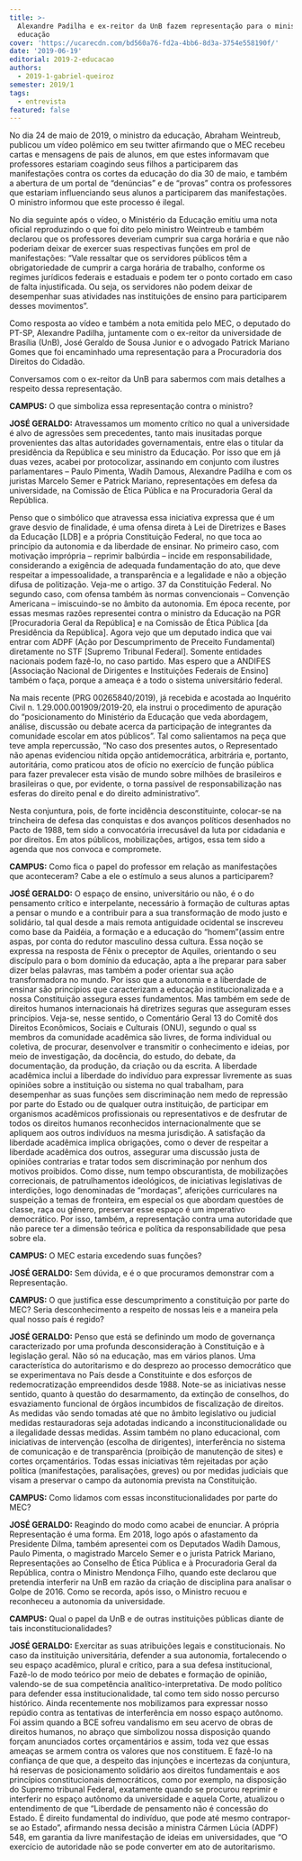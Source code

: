 ```yaml
---
title: >-
  Alexandre Padilha e ex-reitor da UnB fazem representação para o ministro da
  educação
cover: 'https://ucarecdn.com/bd560a76-fd2a-4bb6-8d3a-3754e558190f/'
date: '2019-06-19'
editorial: 2019-2-educacao
authors:
  - 2019-1-gabriel-queiroz
semester: 2019/1
tags:
  - entrevista
featured: false
---
```

No dia 24 de maio de 2019, o ministro da educação, Abraham Weintreub, publicou um vídeo polêmico em seu twitter afirmando que o MEC recebeu cartas e mensagens de pais de alunos, em que estes informavam que professores estariam coagindo seus filhos a participarem das manifestações contra os cortes da educação do dia 30 de maio, e também a abertura de um portal de “denúncias” e de “provas” contra os professores que estariam influenciando seus alunos a participarem das manifestações. O ministro informou que este processo é ilegal.

No dia seguinte após o vídeo, o Ministério da Educação emitiu uma nota oficial reproduzindo o que foi dito pelo ministro Weintreub e também declarou que os professores deveriam cumprir sua carga horária e que não poderiam deixar de exercer suas respectivas funções em prol de manifestações: “Vale ressaltar que os servidores públicos têm a obrigatoriedade de cumprir a carga horária de trabalho, conforme os regimes jurídicos federais e estaduais e podem ter o ponto cortado em caso de falta injustificada. Ou seja, os servidores não podem deixar de desempenhar suas atividades nas instituições de ensino para participarem desses movimentos”.

Como resposta ao vídeo e também a nota emitida pelo MEC, o deputado do PT-SP, Alexandre Padilha, juntamente com o ex-reitor da universidade de Brasília (UnB), José Geraldo de Sousa Junior e o advogado Patrick Mariano Gomes que foi encaminhado uma representação para a Procuradoria dos Direitos do Cidadão.

Conversamos com o ex-reitor da UnB para sabermos com mais detalhes a respeito dessa representação.

**CAMPUS:** O que simboliza essa representação contra o ministro?

**JOSÉ GERALDO:** Atravessamos um momento crítico no qual a universidade é alvo de agressões sem precedentes, tanto mais inusitadas porque provenientes das altas autoridades governamentais, entre elas o titular da presidência da República e seu ministro da Educação. Por isso que em já duas vezes, acabei por protocolizar, assinando em conjunto com ilustres parlamentares – Paulo Pimenta, Wadih Damous, Alexandre Padilha e com os juristas Marcelo Semer e Patrick Mariano, representações em defesa da universidade, na Comissão de Ética Pública e na Procuradoria Geral da República.

Penso que o simbólico que atravessa essa iniciativa expressa que é um grave desvio de finalidade, é uma ofensa direta à Lei de Diretrizes e Bases da Educação \[LDB] e a própria Constituição Federal, no que toca ao princípio da autonomia e da liberdade de ensinar. No primeiro caso, com motivação imprópria – reprimir balbúrdia – incide em responsabilidade, considerando a exigência de adequada fundamentação do ato, que deve respeitar a impessoalidade, a transparência e a legalidade e não a objeção difusa de politização. Veja-me o artigo. 37 da Constituição Federal. No segundo caso, com ofensa também às normas convencionais – Convenção Americana – imiscuindo-se no âmbito da autonomia. Em época recente, por essas mesmas razões representei contra o ministro da Educação na PGR \[Procuradoria Geral da República] e na Comissão de Ética Pública \[da Presidência da República]. Agora vejo que um deputado indica que vai entrar com ADPF (Ação por Descumprimento de Preceito Fundamental) diretamente no STF \[Supremo Tribunal Federal]. Somente entidades nacionais podem fazê-lo, no caso partido. Mas espero que a ANDIFES \[Associação Nacional de Dirigentes e Instituições Federais de Ensino] também o faça, porque a ameaça é a todo o sistema universitário federal.

Na mais recente (PRG 00265840/2019), já recebida e acostada ao Inquérito Civil n. 1.29.000.001909/2019-20, ela instrui o procedimento de apuração do “posicionamento do Ministério da Educação que veda abordagem, análise, discussão ou debate acerca da participação de integrantes da comunidade escolar em atos públicos”. Tal como salientamos na peça que teve ampla repercussão, “No caso dos presentes autos, o Representado não apenas evidenciou nítida opção antidemocrática, arbitrária e, portanto, autoritária, como praticou atos de ofício no exercício de função pública para fazer prevalecer esta visão de mundo sobre milhões de brasileiros e brasileiras o que, por evidente, o torna passível de responsabilização nas esferas do direito penal e do direito administrativo”.

Nesta conjuntura, pois, de forte incidência desconstituinte, colocar-se na trincheira de defesa das conquistas e dos avanços políticos desenhados no Pacto de 1988, tem sido a convocatória irrecusável da luta por cidadania e por direitos. Em atos públicos, mobilizações, artigos, essa tem sido a agenda que nos convoca e compromete.

**CAMPUS:** Como fica o papel do professor em relação as manifestações que aconteceram? Cabe a ele o estímulo a seus alunos a participarem?

**JOSÉ GERALDO:** O espaço de ensino, universitário ou não, é o do pensamento crítico e interpelante, necessário à formação de culturas aptas a pensar o mundo e a contribuir para a sua transformação de modo justo e solidário, tal qual desde a mais remota antiguidade ocidental se inscreveu como base da Paidéia, a formação e a educação do “homem”(assim entre aspas, por conta do redutor masculino dessa cultura. Essa noção se expressa na resposta de Fênix o preceptor de Aquiles, orientando o seu discípulo para o bom domínio da educação, apta a lhe preparar para saber dizer belas palavras, mas também a poder orientar sua ação transformadora no mundo. Por isso que a autonomia e a liberdade de ensinar são princípios que caracterizam a educação institucionalizada e a nossa Constituição assegura esses fundamentos. Mas também em sede de direitos humanos internacionais há diretrizes seguras que asseguram esses princípios. Veja-se, nesse sentido, o Comentário Geral 13 do Comitê dos Direitos Econômicos, Sociais e Culturais (ONU), segundo o qual ss membros da comunidade acadêmica são livres, de forma individual ou coletiva, de procurar, desenvolver e transmitir o conhecimento e ideias, por meio de investigação, da docência, do estudo, do debate, da documentação, da produção, da criação ou da escrita. A liberdade acadêmica inclui a liberdade do indivíduo para expressar livremente as suas opiniões sobre a instituição ou sistema no qual trabalham, para desempenhar as suas funções sem discriminação nem medo de repressão por parte do Estado ou de qualquer outra instituição, de participar em organismos acadêmicos profissionais ou representativos e de desfrutar de todos os direitos humanos reconhecidos internacionalmente que se apliquem aos outros indivíduos na mesma jurisdição. A satisfação da liberdade acadêmica implica obrigações, como o dever de respeitar a liberdade acadêmica dos outros, assegurar uma discussão justa de opiniões contrarias e tratar todos sem discriminação por nenhum dos motivos proibidos. Como disse, num tempo obscurantista, de mobilizações correcionais, de patrulhamentos ideológicos, de iniciativas legislativas de interdições, logo denominadas de “mordaças”, aferições curriculares na suspeição a temas de fronteira, em especial os que abordam questões de classe, raça ou gênero, preservar esse espaço é um imperativo democrático. Por isso, também, a representação contra uma autoridade que não parece ter a dimensão teórica e política da responsabilidade que pesa sobre ela. 

**CAMPUS:** O MEC estaria excedendo suas funções? 

**JOSÉ GERALDO:** Sem dúvida, e é o que procuramos demonstrar com a Representação.

**CAMPUS:** O que justifica esse descumprimento a constituição por parte do MEC? Seria desconhecimento a respeito de nossas leis e a maneira pela qual nosso país é regido? 

**JOSÉ GERALDO:** Penso que está se definindo um modo de governança caracterizado por uma profunda desconsideração à Constituição e à legislação geral. Não só na educação, mas em vários planos. Uma característica do autoritarismo e do desprezo ao processo democrático que se experimentava no País desde a Constituinte e dos esforços de redemocratização empreendidos desde 1988. Note-se as iniciativas nesse sentido, quanto à questão do desarmamento, da extinção de conselhos, do esvaziamento funcional de órgãos incumbidos de fiscalização de direitos. As medidas vão sendo tomadas até que no âmbito legislativo ou judicial medidas restauradoras seja adotadas indicando a inconstitucionalidade ou a ilegalidade dessas medidas. Assim também no plano educacional, com iniciativas de intervenção (escolha de dirigentes), interferência no sistema de comunicação e de transparência (proibição de manutenção de sites) e cortes orçamentários. Todas essas iniciativas têm rejeitadas por ação política (manifestações, paralisações, greves) ou por medidas judiciais que visam a preservar o campo da autonomia prevista na Constituição.

**CAMPUS:** Como lidamos com essas inconstitucionalidades por parte do MEC?

**JOSÉ GERALDO:** Reagindo do modo como acabei de enunciar. A própria Representação é uma forma. Em 2018, logo após o afastamento da Presidente Dilma, também apresentei com os Deputados Wadih Damous, Paulo Pimenta, o magistrado Marcelo Semer e o jurista Patrick Mariano, Representações ao Conselho de Ética Pública e à Procuradoria Geral da República, contra o Ministro Mendonça Filho, quando este declarou que pretendia interferir na UnB em razão da criação de disciplina para analisar o Golpe de 2016. Como se recorda, após isso, o Ministro recuou e reconheceu a autonomia da universidade. 

**CAMPUS:** Qual o papel da UnB e de outras instituições públicas diante de tais inconstitucionalidades? 

**JOSÉ GERALDO:** Exercitar as suas atribuições legais e constitucionais. No caso da instituição universitária, defender a sua autonomia, fortalecendo o seu espaço acadêmico, plural e crítico, para a sua defesa institucional, Fazê-lo de modo teórico por meio de debates e formação de opinião, valendo-se de sua competência analítico-interpretativa. De modo político para defender essa institucionalidade, tal como tem sido nosso percurso histórico. Ainda recentemente nos mobilizamos para expressar nosso repúdio contra as tentativas de interferência em nosso espaço autônomo. Foi assim quando a BCE sofreu vandalismo em seu acervo de obras de direitos humanos, no abraço que simbolizou nossa disposição quando forçam anunciados cortes orçamentários e assim, toda vez que essas ameaças se armem contra os valores que nos constituem. E fazê-lo na confiança de que que, a despeito das injunções e incertezas da conjuntura, há reservas de posicionamento solidário aos direitos fundamentais e aos princípios constitucionais democráticos, como por exemplo, na disposição do Supremo tribunal Federal, exatamente quando se procurou reprimir e interferir no espaço autônomo da universidade e aquela Corte, atualizou o entendimento de que “Liberdade de pensamento não é concessão do Estado. É direito fundamental do indivíduo, que pode até mesmo contrapor-se ao Estado”, afirmando nessa decisão a ministra Cármen Lúcia (ADPF) 548, em garantia da livre manifestação de ideias em universidades, que “O exercício de autoridade não se pode converter em ato de autoritarismo.
